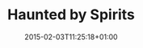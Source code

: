 ---
clipterms:
- Camera Movement
commentary: ''
date: '2015-02-03T11:25:18+01:00'
director: F.W. Murnau
film: Last Laugh
length: '1:58'
quicktime: haunted_by_spirits.mov
source: 2001 Kino Int. Corp.
thumb: http://ccnmtl.columbia.edu/projects/filmglossary/web/thumbs/haunted_by_spirits.jpg
title: Haunted by Spirits
year: '1924'
---